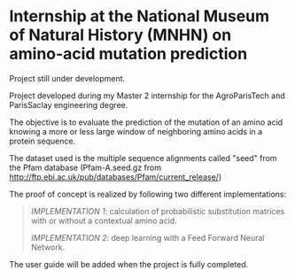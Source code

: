 # Internship at the National Museum of Natural History (MNHN) on amino-acid mutation prediction

Project still under development.

Project developed during my Master 2 internship for the AgroParisTech and ParisSaclay engineering degree.

The objective is to evaluate the prediction of the mutation of an amino acid knowing a more or less large window of neighboring amino acids in a protein sequence.

The dataset used is the multiple sequence alignments called "seed" from the Pfam database (Pfam-A.seed.gz from http://ftp.ebi.ac.uk/pub/databases/Pfam/current_release/)

The proof of concept is realized by following two different implementations:

> *IMPLEMENTATION 1*: calculation of probabilistic substitution matrices with or without a contextual amino acid.
>
> *IMPLEMENTATION 2*: deep learning with a Feed Forward Neural Network.

The user guide will be added when the project is fully completed.

